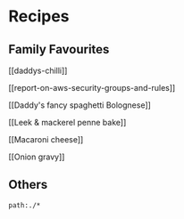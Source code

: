 # Recipes

## Family Favourites

[[daddys-chilli]]

[[report-on-aws-security-groups-and-rules]]


[[Daddy's fancy spaghetti Bolognese]]

[[Leek & mackerel penne bake]]

[[Macaroni cheese]]

[[Onion gravy]]


## Others

```query
path:./*
```
